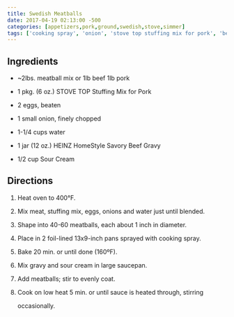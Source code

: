 ```yaml
---
title: Swedish Meatballs
date: 2017-04-19 02:13:00 -500
categories: [appetizers,pork,ground,swedish,stove,simmer]
tags: ['cooking spray', 'onion', 'stove top stuffing mix for pork', 'beef', 'onions', 'water', 'meatball mix', 'stuffing mix', 'low heat', 'eggs', 'meat', 'pork', 'sour cream', 'foil-lined pans', 'heinz homestyle savory beef gravy', 'gravy', 'oven', 'saucepan']
---
```



## Ingredients

-   \~2lbs. meatball mix or 1lb beef 1lb pork

-   1 pkg. (6 oz.) STOVE TOP Stuffing Mix for Pork

-   2 eggs, beaten

-   1 small onion, finely chopped

-   1-1/4 cups water

-   1 jar (12 oz.) HEINZ HomeStyle Savory Beef Gravy

-   1/2 cup Sour Cream



## Directions

1.  Heat oven to 400°F.

2.  Mix meat, stuffing mix, eggs, onions and water just until blended.

3.  Shape into 40-60 meatballs, each about 1 inch in diameter.

4.  Place in 2 foil-lined 13x9-inch pans sprayed with cooking spray.

5.  Bake 20 min. or until done (160ºF).

6.  Mix gravy and sour cream in large saucepan.

7.  Add meatballs; stir to evenly coat.

8.  Cook on low heat 5 min. or until sauce is heated through, stirring

    occasionally.

